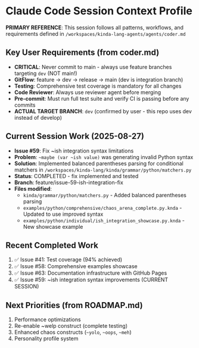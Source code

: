 # Claude Code Session Context Profile

**PRIMARY REFERENCE**: This session follows all patterns, workflows, and requirements defined in `/workspaces/kinda-lang-agents/agents/coder.md`

## Key User Requirements (from coder.md)
- **CRITICAL**: Never commit to main - always use feature branches targeting `dev` (NOT main!)
- **GitFlow**: feature → dev → release → main (dev is integration branch)
- **Testing**: Comprehensive test coverage is mandatory for all changes
- **Code Reviewer**: Always use reviewer agent before merging
- **Pre-commit**: Must run full test suite and verify CI is passing before any commits
- **ACTUAL TARGET BRANCH**: `dev` (confirmed by user - this repo uses dev instead of develop)

## Current Session Work (2025-08-27)
- **Issue #59**: Fix ~ish integration syntax limitations
- **Problem**: `~maybe (var ~ish value)` was generating invalid Python syntax
- **Solution**: Implemented balanced parentheses parsing for conditional matchers in `/workspaces/kinda-lang/kinda/grammar/python/matchers.py`
- **Status**: COMPLETED - fix implemented and tested
- **Branch**: feature/issue-59-ish-integration-fix
- **Files modified**:
  - `kinda/grammar/python/matchers.py` - Added balanced parentheses parsing
  - `examples/python/comprehensive/chaos_arena_complete.py.knda` - Updated to use improved syntax
  - `examples/python/individual/ish_integration_showcase.py.knda` - New showcase example

## Recent Completed Work
1. ✅ Issue #41: Test coverage (94% achieved)
2. ✅ Issue #58: Comprehensive examples showcase
3. ✅ Issue #63: Documentation infrastructure with GitHub Pages
4. ✅ Issue #59: ~ish integration syntax improvements (CURRENT SESSION)

## Next Priorities (from ROADMAP.md)
1. Performance optimizations
2. Re-enable ~welp construct (complete testing)
3. Enhanced chaos constructs (`~yolo`, `~oops`, `~meh`)
4. Personality profile system